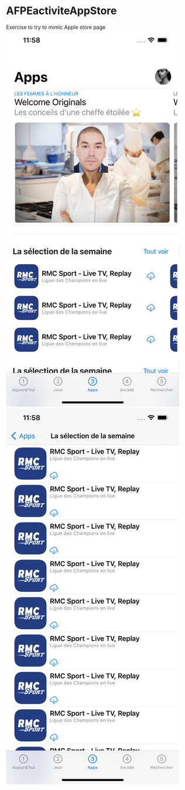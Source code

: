# AFPEactiviteAppStore
Exercise to try to mimic Apple store page
![Alt Text](/images/simulator1.png)
![Alt Text](/images/simulator2.png)

